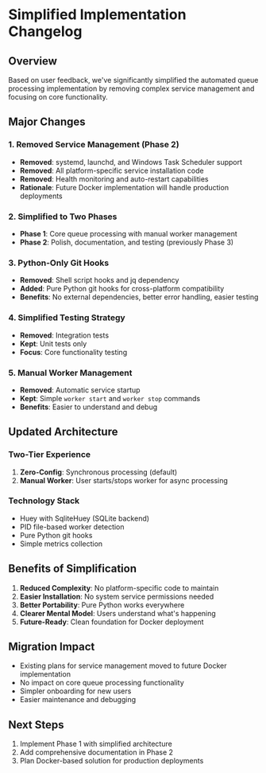 # Simplified Implementation Changelog

## Overview
Based on user feedback, we've significantly simplified the automated queue processing implementation by removing complex service management and focusing on core functionality.

## Major Changes

### 1. Removed Service Management (Phase 2)
- **Removed**: systemd, launchd, and Windows Task Scheduler support
- **Removed**: All platform-specific service installation code
- **Removed**: Health monitoring and auto-restart capabilities
- **Rationale**: Future Docker implementation will handle production deployments

### 2. Simplified to Two Phases
- **Phase 1**: Core queue processing with manual worker management
- **Phase 2**: Polish, documentation, and testing (previously Phase 3)

### 3. Python-Only Git Hooks
- **Removed**: Shell script hooks and jq dependency
- **Added**: Pure Python git hooks for cross-platform compatibility
- **Benefits**: No external dependencies, better error handling, easier testing

### 4. Simplified Testing Strategy
- **Removed**: Integration tests
- **Kept**: Unit tests only
- **Focus**: Core functionality testing

### 5. Manual Worker Management
- **Removed**: Automatic service startup
- **Kept**: Simple `worker start` and `worker stop` commands
- **Benefits**: Easier to understand and debug

## Updated Architecture

### Two-Tier Experience
1. **Zero-Config**: Synchronous processing (default)
2. **Manual Worker**: User starts/stops worker for async processing

### Technology Stack
- Huey with SqliteHuey (SQLite backend)
- PID file-based worker detection
- Pure Python git hooks
- Simple metrics collection

## Benefits of Simplification

1. **Reduced Complexity**: No platform-specific code to maintain
2. **Easier Installation**: No system service permissions needed
3. **Better Portability**: Pure Python works everywhere
4. **Clearer Mental Model**: Users understand what's happening
5. **Future-Ready**: Clean foundation for Docker deployment

## Migration Impact

- Existing plans for service management moved to future Docker implementation
- No impact on core queue processing functionality
- Simpler onboarding for new users
- Easier maintenance and debugging

## Next Steps

1. Implement Phase 1 with simplified architecture
2. Add comprehensive documentation in Phase 2
3. Plan Docker-based solution for production deployments